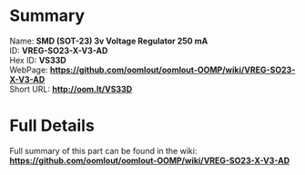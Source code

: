 
Summary
=================
  
Name: __SMD (SOT-23) 3v Voltage Regulator 250 mA__    
ID: __VREG-SO23-X-V3-AD__   
Hex ID: __VS33D__   
WebPage: __https://github.com/oomlout/oomlout-OOMP/wiki/VREG-SO23-X-V3-AD__   
Short URL: __http://oom.lt/VS33D__   

Full Details
==========================
Full summary of this part can be found in the wiki:   
__https://github.com/oomlout/oomlout-OOMP/wiki/VREG-SO23-X-V3-AD__    

